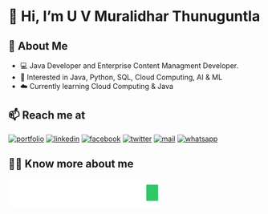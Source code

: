 # 👋 Hi, I’m U V Muralidhar Thunuguntla

## 🚀 About Me
- 💻 Java Developer and Enterprise Content Managment Developer.
- 👀 Interested in Java, Python, SQL, Cloud Computing, AI & ML
- ☁️ Currently learning Cloud Computing & Java

## 📫 Reach me at
[![portfolio][4.1]][4]
[![linkedin][1.1]][1]
[![facebook][2.1]][2]
[![twitter][3.1]][3]
[![mail][5.1]][5]
[![whatsapp][6.1]][6]

## 🐱‍💻 Know more about me
[![hackerrank][7.1]][7]



[1.1]: https://dabuttonfactory.com/button.png?t=LinkedIn&f=Open+Sans-Bold&ts=20&tc=fff&hp=18&vp=7&c=5&bgt=unicolored&bgc=0B62A7&be=1 (LinkedIn icon with padding)
[2.1]: https://dabuttonfactory.com/button.png?t=Facebook&f=Open+Sans-Bold&ts=20&tc=fff&hp=18&vp=7&c=5&bgt=unicolored&bgc=4a67a9&be=1 (facebook icon with padding)
[3.1]: https://dabuttonfactory.com/button.png?t=Twitter&f=Open+Sans-Bold&ts=20&tc=fff&hp=18&vp=7&c=5&bgt=unicolored&bgc=50B7F5&be=1 (twitter icon with padding)
[4.1]: https://dabuttonfactory.com/button.png?t=My%20Portfolio&f=Open+Sans-Bold&ts=20&tc=fff&hp=18&vp=7&c=5&bgt=unicolored&bgc=7B7B7B&be=1 (portfolio icon with padding)
[5.1]: https://dabuttonfactory.com/button.png?t=Mail%20me&f=Open+Sans-Bold&ts=20&tc=fff&hp=18&vp=7&c=5&bgt=unicolored&bgc=AF221E&be=1 (mail icon with padding)
[6.1]: https://dabuttonfactory.com/button.png?t=Whatsapp&f=Open+Sans-Bold&ts=20&tc=fff&hp=18&vp=7&c=5&bgt=unicolored&bgc=2EA043&be=1 (whatsapp icon with padding)
[7.1]: https://github.com/Upendra-Thunuguntla/Upendra-Thunuguntla/blob/main/assets/hackerrank-logo.png?raw=true

[1]: https://www.linkedin.com/in/muralid25/
[2]: https://www.facebook.com/Muralidhar.Thunuguntla
[3]: https://twitter.com/Upendra_T_
[4]: https://github.com/Upendra-Thunuguntla/
[5]: mailto:muralidhar.thunuguntla@gmail.com?subject=Found%20You%20on%20Github?body=Hi%20Muralidhar%2C%0AI%20found%20you%20on%20Github%20and%20found%20your%20profile%20intresting.%0A%0Ai%20would%20like%20to%20.....
[6]: https://api.whatsapp.com/send?phone=918121134970&text=Hi%20Muralidhar,%20I%20found%20you%20on%20Github%20and%20found%20your%20profile%20intresting.%20%20i%20would%20like%20to%20.....
[7]: https://www.hackerrank.com/tuvmuralidhar
